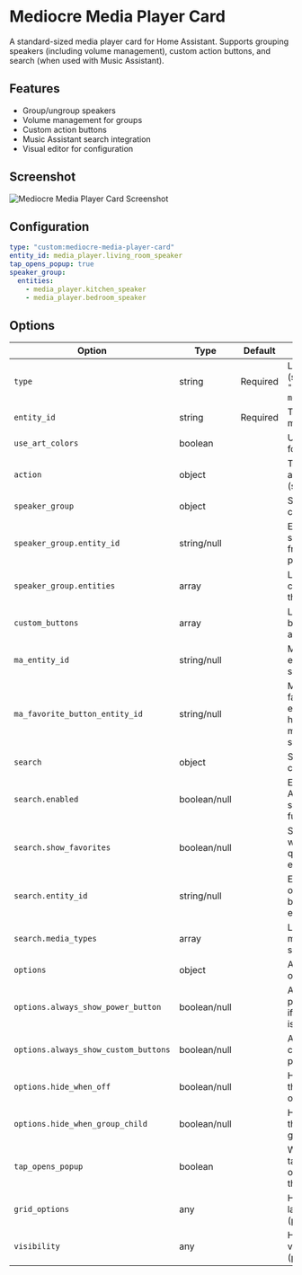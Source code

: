 # Mediocre Media Player Card

A standard-sized media player card for Home Assistant. Supports grouping speakers (including volume management), custom action buttons, and search (when used with Music Assistant).

## Features
- Group/ungroup speakers
- Volume management for groups
- Custom action buttons
- Music Assistant search integration
- Visual editor for configuration

## Screenshot
![Mediocre Media Player Card Screenshot](https://github.com/user-attachments/assets/a4ad8f2c-aafe-424f-9626-ff3353cbd605)

## Configuration
```yaml
type: "custom:mediocre-media-player-card"
entity_id: media_player.living_room_speaker
tap_opens_popup: true
speaker_group:
  entities:
    - media_player.kitchen_speaker
    - media_player.bedroom_speaker
```


## Options
| Option                             | Type                | Default  | Description                                                                                             |
|-------------------------------------|---------------------|----------|---------------------------------------------------------------------------------------------------------|
| `type`                             | string              | Required | Lovelace card type (should be `"custom:mediocre-media-player-card"`)                                    |
| `entity_id`                        | string              | Required | The entity ID of the media player                                                                       |
| `use_art_colors`                   | boolean             |          | Use artwork colors for the card                                                                         |
| `action`                           | object              |          | Tap/hold/double_tap action configuration (see actionTypes)                                              |
| `speaker_group`                    | object              |          | Speaker grouping configuration                                                                          |
| `speaker_group.entity_id`          | string/null         |          | Entity ID of the main speaker if different from the media player                                        |
| `speaker_group.entities`           | array               |          | List of entity IDs that can be grouped with the main speaker                                            |
| `custom_buttons`                   | array               |          | List of custom buttons (icon, name, and action config)                                                  |
| `ma_entity_id`                     | string/null         |          | Music Assistant entity id (adds search)                                                                 |
| `ma_favorite_button_entity_id`     | string/null         |          | Music Assistant favorite button entity (shows a heart-plus button to mark the current song as favorite) |
| `search`                           | object              |          | Search configuration                                                                                    |
| `search.enabled`                   | boolean/null        |          | Enables Home Assistant search_media functionality                                                       |
| `search.show_favorites`            | boolean/null        |          | Shows favorites when no search query has been entered                                                   |
| `search.entity_id`                 | string/null         |          | Entity ID to search on (optional, falls back to card entity_id)                                         |
| `search.media_types`               | array               |          | List of supported media types for search                                                                |
| `options`                          | object              |          | Additional display options                                                                              |
| `options.always_show_power_button` | boolean/null        |          | Always show the power button, even if the media player is on                                            |
| `options.always_show_custom_buttons`| boolean/null        |          | Always show custom buttons panel expanded                                                               |
| `options.hide_when_off`            | boolean/null        |          | Hide the card when the media player is off                                                              |
| `options.hide_when_group_child`    | boolean/null        |          | Hide the card when the media player is a group child                                                    |
| `tap_opens_popup`                  | boolean             |          | When set to true, tapping the card opens a popup with the massive card                                  |
| `grid_options`                     | any                 |          | Home Assistant grid layout options (passed through)                                                     |
| `visibility`                       | any                 |          | Home Assistant visibility options (passed through)                                                      |
